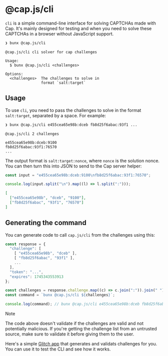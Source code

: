 # @cap.js/cli

`cli` is a simple command-line interface for solving CAPTCHAs made with Cap. It's mainly designed for testing and when you need to solve these CAPTCHAs in a browser without JavaScript support.

```bash
❯ bunx @cap.js/cli
```

```
@cap.js/cli cli solver for cap challenges

Usage:
  $ bunx @cap.js/cli <challenges>

Options:
  <challenges>  The challenges to solve in
                format `salt:target`
```

## Usage

To use `cli`, you need to pass the challenges to solve in the format `salt:target`, separated by a space. For example:

```bash
❯ bunx @cap.js/cli e455cea65e98b:dceb fb8d25f6abac:93f1 ...
```

```
@cap.js/cli 2 challenges

e455cea65e98b:dceb:9100
fb8d25f6abac:93f1:76570
...
```

The output format is `salt:target:nonce`, where `nonce` is the solution nonce. You can then turn this into JSON to send to the Cap server helper:

```js
const input = "e455cea65e98b:dceb:9100\nfb8d25f6abac:93f1:76570";

console.log(input.split("\n").map((l) => l.split(":")));
```

```json
[
  ["e455cea65e98b", "dceb", "9100"],
  ["fb8d25f6abac", "93f1", "76570"]
]
```

## Generating the command

You can generate code to call `cap.js/cli` from the challenges using this:

```js
const response = {
  "challenge": [
    [ "e455cea65e98b", "dceb" ],
    [ "fb8d25f6abac", "93f1" ],
    ...
  ],
  "token": "...",
  "expires": 1745343553913
};

const challenges = response.challenge.map((c) => c.join(":")).join(" ");
const command = `bunx @cap.js/cli ${challenges}`;

console.log(command); // bunx @cap.js/cli e455cea65e98b:dceb fb8d25f6abac:93f1 ...
```

> [!NOTE]
> The code above doesn't validate if the challenges are valid and not potentially malicious. If you're getting the challenge list from an untrusted source, make sure to validate it before giving them to the user.

Here's a simple <a href="https://cap-cli-challenges.glitch.me/" target="_blank">Glitch app</a> that generates and validats challenges for you. You can use it to test the CLI and see how it works.